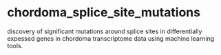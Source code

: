 # chordoma_splice_site_mutations
discovery of significant mutations around splice sites in differentially expessed genes in chordoma transcriptome data using machine learning tools.
